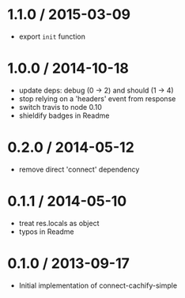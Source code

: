 
1.1.0 / 2015-03-09
==================

 * export `init` function

1.0.0 / 2014-10-18
==================

 * update deps: debug (0 -> 2) and should (1 -> 4)
 * stop relying on a 'headers' event from response
 * switch travis to node 0.10
 * shieldify badges in Readme

0.2.0 / 2014-05-12
==================

 * remove direct 'connect' dependency

0.1.1 / 2014-05-10
==================

 * treat res.locals as object
 * typos in Readme

0.1.0 / 2013-09-17 
==================

 * Initial implementation of connect-cachify-simple
